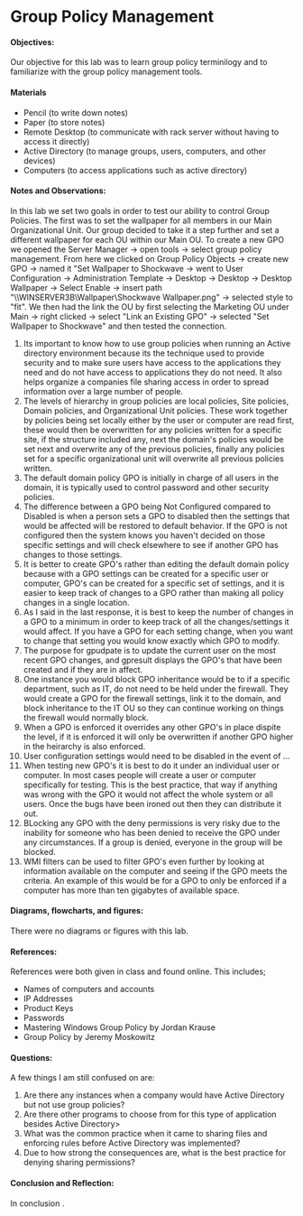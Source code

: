 <h1>Group Policy Management</h1>
  <h4>Objectives:</h4>
  <p>Our objective for this lab was to learn group policy terminilogy and to familiarize with the group policy management tools.
</p>
  <h4>Materials</h4> 
  <ul>
    <li>Pencil (to write down notes)</li>
    <li>Paper (to store notes)</li>
    <li>Remote Desktop (to communicate with rack server without having  to access it directly)</li>
    <li>Active Directory (to manage groups, users, computers, and other devices)
    <li>Computers (to access applications such as active directory)</li>
  </ul>
  <h4>Notes and Observations:</h4>
    <p>
    In this lab we set two goals in order to test our ability to control Group Policies. The first was to set the wallpaper for all members in our Main Organizational Unit. Our group decided to take it a step further and set a different wallpaper for each OU within our Main OU. To create a new GPO we opened the Server Manager -> open tools -> select group policy management. From here we clicked on Group Policy Objects -> create new GPO -> named it "Set Wallpaper to Shockwave -> went to User Configuration -> Administration Template -> Desktop -> Desktop -> Desktop Wallpaper -> Select Enable -> insert path "\\WINSERVER3B\Wallpaper\Shockwave Wallpaper.png" -> selected style to "fit". We then had the link the OU by first selecting the Marketing OU under Main -> right clicked -> select "Link an Existing GPO" -> selected "Set Wallpaper to Shockwave" and then tested the connection.
    </p>
    <ol>     
     <li> Its important to know how to use group policies when running an Active directory environment because its the technique used to provide security and to make sure users have access to the applications they need and do not have access to applications they do not need. It also helps organize a companies file sharing access in order to spread information over a large number of people.</li>
     <li> The levels of hierarchy in group policies are local policies, Site policies, Domain policies, and Organizational Unit policies. These work together by policies being set locally either by the user or computer are read first, these would then be overwritten for any policies written for a specific site, if the structure included any, next the domain's policies would be set next and overwrite any of the previous policies, finally any policies set for a specific organizational unit will overwrite all previous policies written.</li>
     <li> The default domain policy GPO is initially in charge of all users in the domain, it is typically used to control password and other security policies.</li>
     <li> The difference between a GPO being Not Configured compared to Disabled is when a person sets a GPO to disabled then the settings that would be affected will be restored to default behavior. If the GPO is not configured then the system knows you haven't decided on those specific settings and will check elsewhere to see if another GPO has changes to those settings.</li>
     <li> It is better to create GPO's rather than editing the default domain policy because with a GPO settings can be created for a specific user or computer, GPO's can be created for a specific set of settings, and it is easier to keep track of changes to a GPO rather than making all policy changes in a single location.</li>
     <li> As I said in the last response, it is best to keep the number of changes in a GPO to a minimum in order to keep track of all the changes/settings it would affect. If you have a GPO for each setting change, when you want to change that setting you would know exactly which GPO to modify.</li>
     <li> The purpose for gpudpate is to update the current user on the most recent GPO changes, and gpresult displays the GPO's that have been created and if they are in affect.</li>
     <li> One instance you would block GPO inheritance would be to if a specific department, such as IT, do not need to be held under the firewall. They would create a GPO for the firewall settings, link it to the domain, and block inheritance to the IT OU so they can continue working on things the firewall would normally block.</li>
     <li> When a GPO is enforced it overrides any other GPO's in place dispite the level, if it is enforced it will only be overwritten if another GPO higher in the heirarchy is also enforced.</li>
     <li> User configuration settings would need to be disabled in the event of ...</li>
     <li> When testing new GPO's it is best to do it under an individual user or computer. In most cases people will create a user or computer specifically for testing. This is the best practice, that way if anything was wrong with the GPO it would not affect the whole system or all users. Once the bugs have been ironed out then they can distribute it out.</li>
     <li> BLocking any GPO with the deny permissions is very risky due to the inability for someone who has been denied to receive the GPO under any circumstances. If a group is denied, everyone in the group will be blocked.</li>
     <li> WMI filters can be used to filter GPO's even further by looking at information available on the computer and seeing if the GPO meets the criteria. An example of this would be for a GPO to only be enforced if a computer has more than ten gigabytes of available space.</li>
    </ol>
  <h4>Diagrams, flowcharts, and figures:</h4>
  There were no diagrams or figures with this lab.
  <ul>
    
  </ul>
  <h4>References:</h4>
    References were both given in class and found online. This includes;
    <ul>
      <li> Names of computers and accounts</li>
      <li> IP Addresses</li>
      <li> Product Keys</li>
      <li> Passwords</li>
      <li> Mastering Windows Group Policy by Jordan Krause</li>
      <li> Group Policy by Jeremy Moskowitz</li>
    </ul>
  <h4>Questions:</h4>
  A few things I am still confused on are:
  <ol>
  <li> Are there any instances when a company would have Active Directory but not use group policies?</li>
  <li> Are there other programs to choose from for this type of application besides Active Directory></li>
  <li> What was the common practice when it came to sharing files and enforcing rules before Active Directory was implemented?</li>
  <li> Due to how strong the consequences are, what is the best practice for denying sharing permissions?</li>
  </ol>
  <h4>Conclusion and Reflection:</h4>
    <p>
    In conclusion .
    </p>
